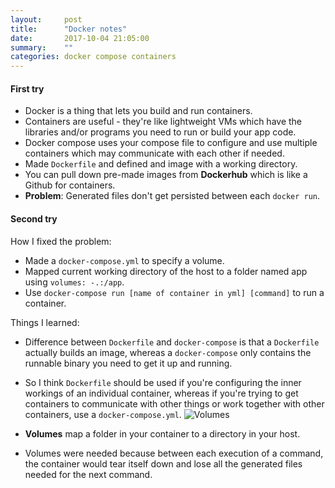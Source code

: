 ```yaml
---
layout:     post
title:      "Docker notes"
date:       2017-10-04 21:05:00
summary:    "" 
categories: docker compose containers
---
```

#### First try
* Docker is a thing that lets you build and run containers.
* Containers are useful - they're like lightweight VMs which have the libraries and/or programs you need to run or build your app code.
* Docker compose uses your compose file to configure and use multiple containers which may communicate with each other if needed.
* Made `Dockerfile` and defined and image with a working directory.
* You can pull down pre-made images from **Dockerhub** which is like a Github for containers.
* **Problem**: Generated files don't get persisted between each `docker run`.  

#### Second try  

How I fixed the problem:  

* Made a `docker-compose.yml` to specify a volume. 
* Mapped current working directory of the host to a folder named app using `volumes: -.:/app`.
* Use `docker-compose run [name of container in yml] [command]` to run a container.  

Things I learned:  

* Difference between `Dockerfile` and `docker-compose` is that a `Dockerfile` actually builds an image, whereas a `docker-compose` only contains the runnable binary you need to get it up and running. 
* So I think `Dockerfile` should be used if you're configuring the inner workings of an individual container, whereas if you're trying to get containers to communicate with other things or work together with other containers, use a `docker-compose.yml`.
![Volumes](https://docs.docker.com/engine/admin/volumes/images/types-of-mounts-volume.png)  

* **Volumes** map a folder in your container to a directory in your host.
* Volumes were needed because between each execution of a command, the container would tear itself down and lose all the generated files needed for the next command.